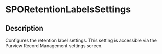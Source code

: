 
# SPORetentionLabelsSettings

## Description

Configures the retention label settings. This setting is accessible via the Purview Record Management settings screen.
